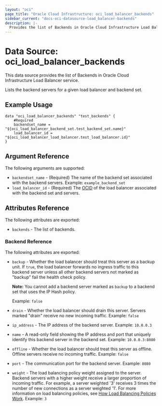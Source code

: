 ```yaml
---
layout: "oci"
page_title: "Oracle Cloud Infrastructure: oci_load_balancer_backends"
sidebar_current: "docs-oci-datasource-load_balancer-backends"
description: |-
  Provides the list of Backends in Oracle Cloud Infrastructure Load Balancer service
---
```


# Data Source: oci_load_balancer_backends
This data source provides the list of Backends in Oracle Cloud Infrastructure Load Balancer service.

Lists the backend servers for a given load balancer and backend set.

## Example Usage

```hcl
data "oci_load_balancer_backends" "test_backends" {
	#Required
	backendset_name = "${oci_load_balancer_backend_set.test_backend_set.name}"
	load_balancer_id = "${oci_load_balancer_load_balancer.test_load_balancer.id}"
}
```

## Argument Reference

The following arguments are supported:

* `backendset_name` - (Required) The name of the backend set associated with the backend servers.  Example: `example_backend_set` 
* `load_balancer_id` - (Required) The [OCID](https://docs.cloud.oracle.com/iaas/Content/General/Concepts/identifiers.htm) of the load balancer associated with the backend set and servers.


## Attributes Reference

The following attributes are exported:

* `backends` - The list of backends.

### Backend Reference

The following attributes are exported:

* `backup` - Whether the load balancer should treat this server as a backup unit. If `true`, the load balancer forwards no ingress traffic to this backend server unless all other backend servers not marked as "backup" fail the health check policy.

	**Note:** You cannot add a backend server marked as `backup` to a backend set that uses the IP Hash policy.

	Example: `false` 
* `drain` - Whether the load balancer should drain this server. Servers marked "drain" receive no new incoming traffic.  Example: `false` 
* `ip_address` - The IP address of the backend server.  Example: `10.0.0.3` 
* `name` - A read-only field showing the IP address and port that uniquely identify this backend server in the backend set.  Example: `10.0.0.3:8080` 
* `offline` - Whether the load balancer should treat this server as offline. Offline servers receive no incoming traffic.  Example: `false` 
* `port` - The communication port for the backend server.  Example: `8080` 
* `weight` - The load balancing policy weight assigned to the server. Backend servers with a higher weight receive a larger proportion of incoming traffic. For example, a server weighted '3' receives 3 times the number of new connections as a server weighted '1'. For more information on load balancing policies, see [How Load Balancing Policies Work](https://docs.cloud.oracle.com/iaas/Content/Balance/Reference/lbpolicies.htm).  Example: `3` 


